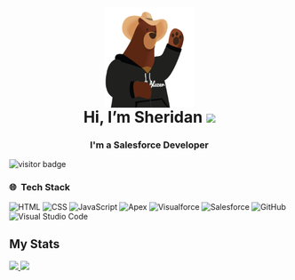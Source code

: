 <h1 align="center"> <a href="https://github.com/sgilljc"> <img height="180em" align="center" src="./Cody-cowboy-waving.gif" /></a>
  <br>Hi, I’m Sheridan <img src="https://icon-icons.com/icons2/2699/PNG/32/salesforce_logo_icon_170764.png"/></h1>
<h3 align="center">I'm a Salesforce Developer</h3> 


![visitor badge](https://visitor-badge.glitch.me/badge?page_id=sgilljc.visitor-badge)

### 🌐 &nbsp;Tech Stack

![HTML](https://img.shields.io/badge/-HTML-333333?style=flat&logo=HTML5)
![CSS](https://img.shields.io/badge/-CSS-333333?style=flat&logo=CSS3&logoColor=1572B6)
![JavaScript](https://img.shields.io/badge/-JavaScript-333333?style=flat&logo=javascript)
![Apex](https://img.shields.io/badge/-Apex-333333?style=flat&logo=apex)
![Visualforce](https://img.shields.io/badge/-Visualforce-333333?style=flat&logo=visualforce)
![Salesforce](https://img.shields.io/badge/-Salesforce-333333?style=flat&logo=salesforce)
![GitHub](https://img.shields.io/badge/-GitHub-333333?style=flat&logo=github)
![Visual Studio Code](https://img.shields.io/badge/-Visual%20Studio%20Code-333333?style=flat&logo=visual-studio-code&logoColor=007ACC)


## My Stats
<p>
<a href="https://github.com/sgilljc">
  <img height="180em" src="https://github-readme-stats.vercel.app/api?username=sgilljc&show_icons=true&theme=radical&&count_private=true&include_all_commits=true" />
  <img height="180em" src="https://github-readme-stats-eight-theta.vercel.app/api/top-langs/?username=sgilljc&theme=radical&layout=compact" />
</a>
</p>
